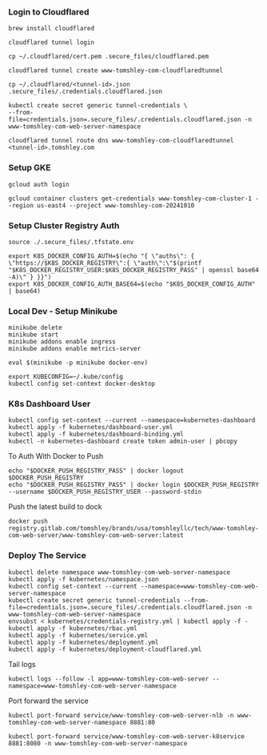 ### Login to Cloudflared
```shell
brew install cloudflared
```
```shell
cloudflared tunnel login
```
```shell
cp ~/.cloudflared/cert.pem .secure_files/cloudflared.pem
```
```shell
cloudflared tunnel create www-tomshley-com-cloudflaredtunnel
```
```shell
cp ~/.cloudflared/<tunnel-id>.json .secure_files/.credentials.cloudflared.json
```
```shell
kubectl create secret generic tunnel-credentials \
--from-file=credentials.json=.secure_files/.credentials.cloudflared.json -n www-tomshley-com-web-server-namespace
```
```shell
cloudflared tunnel route dns www-tomshley-com-cloudflaredtunnel <tunnel-id>.tomshley.com
```

### Setup GKE
```shell
gcloud auth login
```
```shell
gcloud container clusters get-credentials www-tomshley-com-cluster-1 --region us-east4 --project www-tomshley-com-20241010
```
### Setup Cluster Registry Auth
```shell
source ./.secure_files/.tfstate.env
```
```shell
export K8S_DOCKER_CONFIG_AUTH=$(echo "{ \"auths\": { \"https://$K8S_DOCKER_REGISTRY\":{ \"auth\":\"$(printf "$K8S_DOCKER_REGISTRY_USER:$K8S_DOCKER_REGISTRY_PASS" | openssl base64 -A)\" } }}")
export K8S_DOCKER_CONFIG_AUTH_BASE64=$(echo "$K8S_DOCKER_CONFIG_AUTH" | base64)
```

### Local Dev - Setup Minikube
```shell
minikube delete
minikube start                                                                                               
minikube addons enable ingress
minikube addons enable metrics-server

eval $(minikube -p minikube docker-env)

export KUBECONFIG=~/.kube/config
kubectl config set-context docker-desktop
```

### K8s Dashboard User
```shell
kubectl config set-context --current --namespace=kubernetes-dashboard
kubectl apply -f kubernetes/dashboard-user.yml
kubectl apply -f kubernetes/dashboard-binding.yml
kubectl -n kubernetes-dashboard create token admin-user | pbcopy 
```

To Auth With Docker to Push
```shell
echo "$DOCKER_PUSH_REGISTRY_PASS" | docker logout $DOCKER_PUSH_REGISTRY
echo "$DOCKER_PUSH_REGISTRY_PASS" | docker login $DOCKER_PUSH_REGISTRY --username $DOCKER_PUSH_REGISTRY_USER --password-stdin
```

Push the latest build to dock
```shell
docker push registry.gitlab.com/tomshley/brands/usa/tomshleyllc/tech/www-tomshley-com-web-server/www-tomshley-com-web-server:latest
```

### Deploy The Service
```shell
kubectl delete namespace www-tomshley-com-web-server-namespace
kubectl apply -f kubernetes/namespace.json
kubectl config set-context --current --namespace=www-tomshley-com-web-server-namespace
kubectl create secret generic tunnel-credentials --from-file=credentials.json=.secure_files/.credentials.cloudflared.json -n www-tomshley-com-web-server-namespace
envsubst < kubernetes/credentials-registry.yml | kubectl apply -f -
kubectl apply -f kubernetes/rbac.yml
kubectl apply -f kubernetes/service.yml
kubectl apply -f kubernetes/deployment.yml
kubectl apply -f kubernetes/deployment-cloudflared.yml
```

Tail logs
```shell
kubectl logs --follow -l app=www-tomshley-com-web-server --namespace=www-tomshley-com-web-server-namespace
```

Port forward the service
```shell
kubectl port-forward service/www-tomshley-com-web-server-nlb -n www-tomshley-com-web-server-namespace 8881:80
```
```shell
kubectl port-forward service/www-tomshley-com-web-server-k8service 8881:8080 -n www-tomshley-com-web-server-namespace
```
